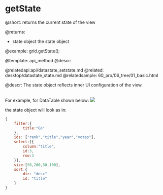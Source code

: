 getState
=============
@short: returns the current state of the view
	



@returns:
- state	object	the state object

@example:
grid.getState();

@template:	api_method
@descr:


@relatedapi:api/datastate_setstate.md
@related:
	desktop/datastate_state.md
@relatedsample:
	60_pro/06_tree/01_basic.html

@descr:
The state object reflects inner UI configuration of the view.

<br>
For example, for DataTable shown below:

<img src='api/state_image.png'/>

the state object will look as in:

~~~js
{
	filter:{
    	title:"Go"
    },
    ids: ["rank","title","year","votes"],
	select:[{
    	column:"title",
        id:3,
        row:3
    }],
	size:[50,200,80,100],
	sort:{
    	dir: "desc"
		id: "title"
	}
}
~~~